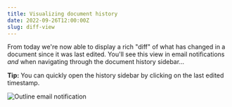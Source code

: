 ```yaml
---
title: Visualizing document history
date: 2022-09-26T12:00:00Z
slug: diff-view
---
```


From today we're now able to display a rich "diff" of what has changed in a document
since it was last edited. You'll see this view in email notifications _and_ when navigating
through the document history sidebar…

**Tip:** You can quickly open the history sidebar by clicking on the last edited timestamp.

![Outline email notification](/images/diff-view.jpeg)
